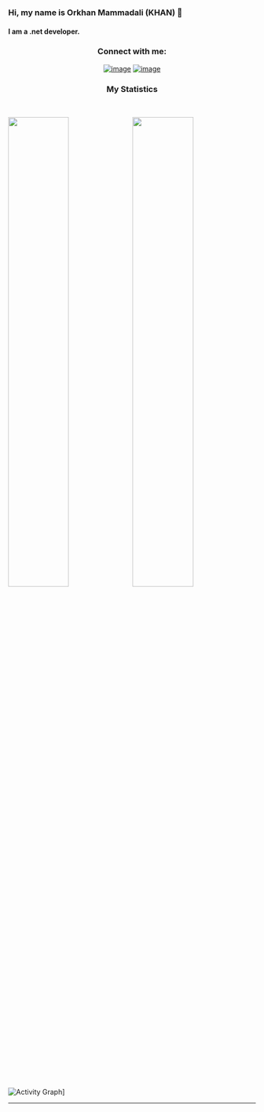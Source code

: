 ### Hi, my name is Orkhan Mammadali (KHAN) 👋
#### I am a .net developer.




<h3 align="center">Connect with me:</h3>
<div align="center">

[![image](https://img.shields.io/badge/LinkedIn-0077B5?style=for-the-badge&logo=linkedin&logoColor=white)](https://www.linkedin.com/in/orkhan-8216123/)
[![image](https://img.shields.io/badge/Gmail-D14836?style=for-the-badge&logo=gmail&logoColor=white)](mailto:memmedeli.orxan.om@gmail.com)
  
</div>


<h3 align="center">My Statistics</h3>
<br/>
<p align="left">
  <img width="49.5%" src="https://github-readme-stats.vercel.app/api?username=OrxanMemmedeli&show_icons=true&theme=gruvbox&hide_border=true" />
  <img width="49.5%" src="https://github-readme-streak-stats.herokuapp.com/?user=OrxanMemmedeli&theme=gruvbox&hide_border=true" />
</p>
<br>

![Activity Graph](https://activity-graph.herokuapp.com/graph?username=OrxanMemmedeli&custom_title=Abhigyan%20Trips's%20Contribution%20Graph&theme=gruvbox&bg_color=282828&hide_border=true&line=d1a01f&point=c58545)]

------

